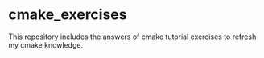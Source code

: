 # cmake_exercises

This repository includes the answers of cmake tutorial exercises to refresh my cmake knowledge.
